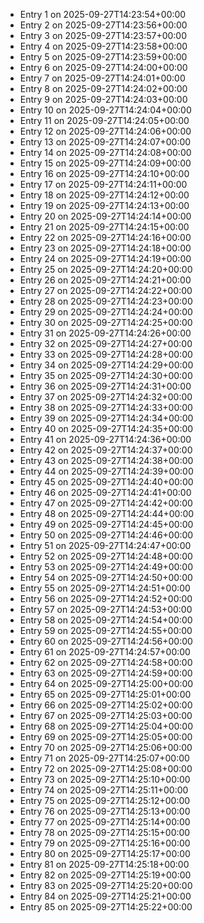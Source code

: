 - Entry 1 on 2025-09-27T14:23:54+00:00
- Entry 2 on 2025-09-27T14:23:56+00:00
- Entry 3 on 2025-09-27T14:23:57+00:00
- Entry 4 on 2025-09-27T14:23:58+00:00
- Entry 5 on 2025-09-27T14:23:59+00:00
- Entry 6 on 2025-09-27T14:24:00+00:00
- Entry 7 on 2025-09-27T14:24:01+00:00
- Entry 8 on 2025-09-27T14:24:02+00:00
- Entry 9 on 2025-09-27T14:24:03+00:00
- Entry 10 on 2025-09-27T14:24:04+00:00
- Entry 11 on 2025-09-27T14:24:05+00:00
- Entry 12 on 2025-09-27T14:24:06+00:00
- Entry 13 on 2025-09-27T14:24:07+00:00
- Entry 14 on 2025-09-27T14:24:08+00:00
- Entry 15 on 2025-09-27T14:24:09+00:00
- Entry 16 on 2025-09-27T14:24:10+00:00
- Entry 17 on 2025-09-27T14:24:11+00:00
- Entry 18 on 2025-09-27T14:24:12+00:00
- Entry 19 on 2025-09-27T14:24:13+00:00
- Entry 20 on 2025-09-27T14:24:14+00:00
- Entry 21 on 2025-09-27T14:24:15+00:00
- Entry 22 on 2025-09-27T14:24:16+00:00
- Entry 23 on 2025-09-27T14:24:18+00:00
- Entry 24 on 2025-09-27T14:24:19+00:00
- Entry 25 on 2025-09-27T14:24:20+00:00
- Entry 26 on 2025-09-27T14:24:21+00:00
- Entry 27 on 2025-09-27T14:24:22+00:00
- Entry 28 on 2025-09-27T14:24:23+00:00
- Entry 29 on 2025-09-27T14:24:24+00:00
- Entry 30 on 2025-09-27T14:24:25+00:00
- Entry 31 on 2025-09-27T14:24:26+00:00
- Entry 32 on 2025-09-27T14:24:27+00:00
- Entry 33 on 2025-09-27T14:24:28+00:00
- Entry 34 on 2025-09-27T14:24:29+00:00
- Entry 35 on 2025-09-27T14:24:30+00:00
- Entry 36 on 2025-09-27T14:24:31+00:00
- Entry 37 on 2025-09-27T14:24:32+00:00
- Entry 38 on 2025-09-27T14:24:33+00:00
- Entry 39 on 2025-09-27T14:24:34+00:00
- Entry 40 on 2025-09-27T14:24:35+00:00
- Entry 41 on 2025-09-27T14:24:36+00:00
- Entry 42 on 2025-09-27T14:24:37+00:00
- Entry 43 on 2025-09-27T14:24:38+00:00
- Entry 44 on 2025-09-27T14:24:39+00:00
- Entry 45 on 2025-09-27T14:24:40+00:00
- Entry 46 on 2025-09-27T14:24:41+00:00
- Entry 47 on 2025-09-27T14:24:42+00:00
- Entry 48 on 2025-09-27T14:24:44+00:00
- Entry 49 on 2025-09-27T14:24:45+00:00
- Entry 50 on 2025-09-27T14:24:46+00:00
- Entry 51 on 2025-09-27T14:24:47+00:00
- Entry 52 on 2025-09-27T14:24:48+00:00
- Entry 53 on 2025-09-27T14:24:49+00:00
- Entry 54 on 2025-09-27T14:24:50+00:00
- Entry 55 on 2025-09-27T14:24:51+00:00
- Entry 56 on 2025-09-27T14:24:52+00:00
- Entry 57 on 2025-09-27T14:24:53+00:00
- Entry 58 on 2025-09-27T14:24:54+00:00
- Entry 59 on 2025-09-27T14:24:55+00:00
- Entry 60 on 2025-09-27T14:24:56+00:00
- Entry 61 on 2025-09-27T14:24:57+00:00
- Entry 62 on 2025-09-27T14:24:58+00:00
- Entry 63 on 2025-09-27T14:24:59+00:00
- Entry 64 on 2025-09-27T14:25:00+00:00
- Entry 65 on 2025-09-27T14:25:01+00:00
- Entry 66 on 2025-09-27T14:25:02+00:00
- Entry 67 on 2025-09-27T14:25:03+00:00
- Entry 68 on 2025-09-27T14:25:04+00:00
- Entry 69 on 2025-09-27T14:25:05+00:00
- Entry 70 on 2025-09-27T14:25:06+00:00
- Entry 71 on 2025-09-27T14:25:07+00:00
- Entry 72 on 2025-09-27T14:25:08+00:00
- Entry 73 on 2025-09-27T14:25:10+00:00
- Entry 74 on 2025-09-27T14:25:11+00:00
- Entry 75 on 2025-09-27T14:25:12+00:00
- Entry 76 on 2025-09-27T14:25:13+00:00
- Entry 77 on 2025-09-27T14:25:14+00:00
- Entry 78 on 2025-09-27T14:25:15+00:00
- Entry 79 on 2025-09-27T14:25:16+00:00
- Entry 80 on 2025-09-27T14:25:17+00:00
- Entry 81 on 2025-09-27T14:25:18+00:00
- Entry 82 on 2025-09-27T14:25:19+00:00
- Entry 83 on 2025-09-27T14:25:20+00:00
- Entry 84 on 2025-09-27T14:25:21+00:00
- Entry 85 on 2025-09-27T14:25:22+00:00
